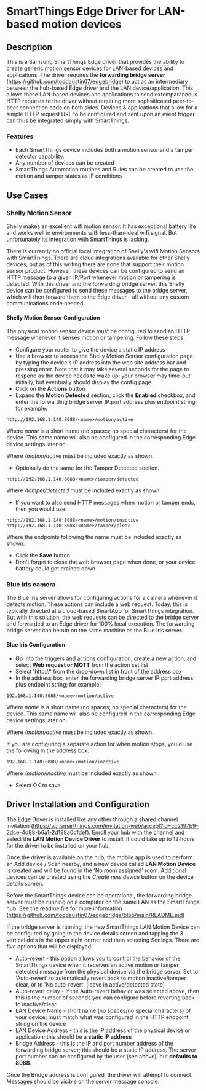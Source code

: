 # SmartThings Edge Driver for LAN-based motion devices

## Description
This is a Samsung SmartThings Edge driver that provides the ability to create generic motion sensor devices for LAN-based devices and applications.  The driver requires the **forwarding bridge server** (https://github.com/toddaustin07/edgebridge) to act as an intermediary between the hub-based Edge driver and the LAN device/application.  This allows these LAN-based devices and applications to send extemparaneous HTTP requests to the driver without requiring more sophsiticated peer-to-peer connection code on both sides.  Devices & applications that allow for a simple HTTP request URL to be configured and sent upon an event trigger can thus be integrated simply with SmartThings.

### Features
- Each SmartThings device includes both a motion sensor and a tamper detector capability.
- Any number of devices can be created
- SmartThings Automation routines and Rules can be created to use the motion and tamper states as IF conditions

## Use Cases
### Shelly Motion Sensor
Shelly makes an excellent wifi motion sensor.  It has exceptional battery life and works well in environments with less-than-ideal wifi signal.  But unfortunately its integration with SmartThings is lacking.

There is currently no official local integration of Shelly's wifi Motion Sensors with SmartThings. There are cloud integrations available for other Shelly devices, but as of this writing there are none that support their motion sensor product.  However, these devices can be configured to send an HTTP message to a given IP/Port whenever motion or tampering is detected.  With this driver and the forwarding bridge server, this Shelly device can be configured to send these messages to the bridge server, which will then forward them to the Edge driver - all without any custom communications code needed.

#### Shelly Motion Sensor Configuration
The physical motion sensor device must be configured to send an HTTP message whenever it senses motion or tampering.  Follow these steps:
- Configure your router to give the device a static IP address
- Use a browser to access the Shelly Motion Sensor configuration page by typing the device's IP address into the web site address bar and pressing enter.  Note that it may take several seconds for the page to respond as the device needs to wake up; your browser may time-out initially, but eventually should display the config page
- Click on the **Actions** button
- Expand the **Motion Detected** section, click the **Enabled** checkbox, and enter the forwarding bridge server IP:port address plus endpoint string; for example:
```
http://192.168.1.140:8088/<name>/motion/active
```
Where *name* is a short name (no spaces; no special characters) for the device. This same name will also be configured in the corresponding Edge device settings later on.

Where */motion/active* must be included exactly as shown.

- Optionally do the same for the Tamper Detected section.
```
http://192.168.1.140:8088/<name>/tamper/detected
```
Where */tamper/detected* must be included exactly as shown.
- If you want to also send HTTP messages when motion or tamper ends, then you would use:
```
http://192.168.1.140:8088/<name>/motion/inactive
http://192.168.1.140:8088/<name>/tamper/clear
```
Where the endpoints following the name must be included exactly as shown.

- Click the **Save** button
- Don't forget to close the web browser page when done, or your device battery could get drained down

### Blue Iris camera
The Blue Iris server allows for configuring actions for a camera whenever it detects motion.  These actions can include a web request.  Today, this is typically directed at a cloud-based SmartApp for SmartThings integration.  But with this solution, the web requests can be directed to the bridge server and forwarded to an Edge driver for 100% local execution.  The forwarding bridge server can be run on the same machine as the Blue Iris server.

#### Blue Iris Configuration

- Go into the triggers and actions configuration, create a new action, and select **Web request or MQTT** from the action set list
- Select 'http://' from the drop-down list in front of the address box
- In the address box, enter the forwarding bridge server IP:port address plus endpoint string; for example:
```
192.168.1.140:8088/<name>/motion/active
```
Where *name* is a short name (no spaces; no special characters) for the device. This same name will also be configured in the corresponding Edge device settings later on.

Where */motion/active* must be included exactly as shown.
  
If you are configuring a separate action for when motion stops, you'd use the following in the address box:
```
192.168.1.140:8088/<name>/motion/inactive
```
Where */motion/inactive* must be included exactly as shown.

- Select OK to save

## Driver Installation and Configuration
The Edge Driver is installed like any other through a shared channel invitation (https://api.smartthings.com/invitation-web/accept?id=cc2197b9-2dce-4d88-b6a1-2d198a0dfdef).
Enroll your hub with the channel and select the **LAN Motion Device Driver** to install.  It could take up to 12 hours for the driver to be installed on your hub.

Once the driver is available on the hub, the mobile app is used to perform an Add device / Scan nearby, and a new device called **LAN Motion Device** is created and will be found in the 'No room assigned' room.  Additional devices can be created using the *Create new device* button on the device details screen.

Before the SmartThings device can be operational, the forwarding bridge server must be running on a computer on the same LAN as the SmartThings hub.  See the readme file for more information (https://github.com/toddaustin07/edgebridge/blob/main/README.md)

If the bridge server is running, the new SmartThings LAN Motion Device can be configured by going to the device details screen and tapping the 3 vertical dots in the upper right corner and then selecting Settings.  There are five options that will be displayed:
* Auto-revert - this option allows you to control the behavior of the SmartThings device when it receives an active motion or tamper detected message from the physical device via the bridge server.  Set to 'Auto-revert' to automatically revert back to motion inactive/tamper clear, or to 'No auto-revert' (leave in active/detected state)
* Auto-revert delay - If the Auto-revert behavior was selected above, then this is the number of seconds you can configure before reverting back to inactive/clear.
* LAN Device Name - short name (no spaces/no special characters) of your device; must match what was configured in the HTTP endpoint string on the device
* LAN Device Address - this is the IP address of the physical device or application; this should be a **static IP address**
* Bridge Address - this is the IP and port number address of the forwarding bridge server; this should be a static IP address.  The server port number can be configured by the user (see above), but **defaults to 8088**.

Once the Bridge address is configured, the driver will attempt to connect.  Messages should be visible on the server message console.

